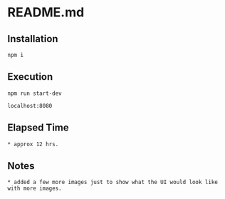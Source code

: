 # README.md
## Installation
`npm i`

## Execution
`npm run start-dev`

`localhost:8080`

## Elapsed Time
	* approx 12 hrs.

## Notes
	* added a few more images just to show what the UI would look like with more images.